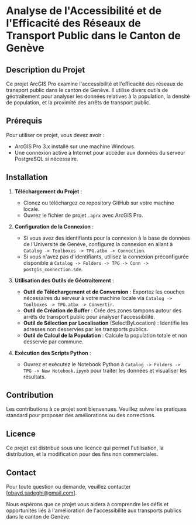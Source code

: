 # Analyse de l'Accessibilité et de l'Efficacité des Réseaux de Transport Public dans le Canton de Genève

## Description du Projet
Ce projet ArcGIS Pro examine l'accessibilité et l'efficacité des réseaux de transport public dans le canton de Genève. Il utilise divers outils de géotraitement pour analyser les données relatives à la population, la densité de population, et la proximité des arrêts de transport public.

## Prérequis
Pour utiliser ce projet, vous devez avoir :
- ArcGIS Pro 3.x installé sur une machine Windows.
- Une connexion active à Internet pour accéder aux données du serveur PostgreSQL si nécessaire.

## Installation
1. **Téléchargement du Projet** :
   - Clonez ou téléchargez ce repository GitHub sur votre machine locale.
   - Ouvrez le fichier de projet `.aprx` avec ArcGIS Pro.

2. **Configuration de la Connexion** :
   - Si vous avez des identifiants pour la connexion à la base de données de l'Université de Genève, configurez la connexion en allant à `Catalog -> Toolboxes -> TPG.atbx -> Connection`.
   - Si vous n'avez pas d'identifiants, utilisez la connexion préconfigurée disponible à `Catalog -> Folders -> TPG -> Conn -> postgis_connection.sde`.

3. **Utilisation des Outils de Géotraitement** :
   - **Outil de Téléchargement et de Conversion** : Exportez les couches nécessaires du serveur à votre machine locale via `Catalog -> Toolboxes -> TPG.atbx -> Convertir`.
   - **Outil de Création de Buffer** : Crée des zones tampons autour des arrêts de transport public pour analyser l'accessibilité.
   - **Outil de Sélection par Localisation** (SelectByLocation) : Identifie les adresses non desservies par les transports publics.
   - **Outil de Calcul de la Population** : Calcule la population totale et non desservie par commune.

4. **Exécution des Scripts Python** :
   - Ouvrez et exécutez le Notebook Python à `Catalog -> Folders -> TPG -> New Notebook.ipynb` pour traiter les données et visualiser les résultats.

## Contribution
Les contributions à ce projet sont bienvenues. Veuillez suivre les pratiques standard pour proposer des améliorations ou des corrections.

## Licence
Ce projet est distribué sous une licence qui permet l'utilisation, la distribution, et la modification pour des fins non commerciales.

## Contact
Pour toute question ou demande, veuillez contacter [obayd.sadeghi@gmail.com].

Nous espérons que ce projet vous aidera à comprendre les défis et opportunités liés à l'amélioration de l'accessibilité aux transports publics dans le canton de Genève.
